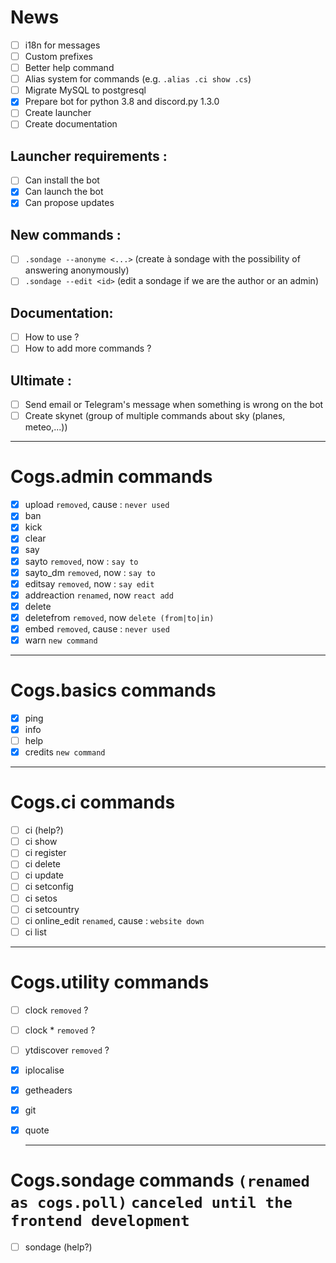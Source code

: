 # News

 - [ ] i18n for messages
 - [ ] Custom prefixes
 - [ ] Better help command
 - [ ] Alias system for commands (e.g. `.alias .ci show .cs`)
 - [ ] Migrate MySQL to postgresql
 - [x] Prepare bot for python 3.8 and discord.py 1.3.0
 - [ ] Create launcher
 - [ ] Create documentation

## Launcher requirements :

 - [ ] Can install the bot
 - [x] Can launch the bot
 - [x] Can propose updates 
 
## New commands :

 - [ ] `.sondage --anonyme <...>` (create à sondage with the possibility of answering anonymously)
 - [ ] `.sondage --edit <id>` (edit a sondage if we are the author or an admin)
 
## Documentation:
 - [ ] How to use ?
 - [ ] How to add more commands ?
 
## Ultimate :

 - [ ] Send email or Telegram's message when something is wrong on the bot
 - [ ] Create skynet (group of multiple commands about sky (planes, meteo,...))

 ---
 
 # Cogs.admin commands
 
 - [x] upload `removed`, cause : `never used`
 - [x] ban
 - [x] kick
 - [x] clear
 - [x] say
 - [x] sayto `removed`, now : `say to`
 - [x] sayto_dm `removed`, now : `say to`
 - [x] editsay `removed`, now : `say edit`
 - [x] addreaction `renamed`, now `react add`
 - [x] delete
 - [x] deletefrom `removed`, now `delete (from|to|in)`
 - [x] embed `removed`, cause : `never used`
 - [x] warn `new command`
 
  ---
 
 # Cogs.basics commands
 - [x] ping
 - [x] info
 - [ ] help
 - [x] credits `new command`
 
 ---
 
 # Cogs.ci commands
 - [ ] ci (help?)
 - [ ] ci show
 - [ ] ci register
 - [ ] ci delete
 - [ ] ci update
 - [ ] ci setconfig
 - [ ] ci setos
 - [ ] ci setcountry
 - [ ] ci online_edit `renamed`, cause : `website down`
 - [ ] ci list
 
  ---
 
 # Cogs.utility commands
 - [ ] clock `removed` ?
 - [ ] clock * `removed` ?
 - [ ] ytdiscover `removed` ?
 - [x] iplocalise
 - [x] getheaders
 - [x] git
 - [x] quote
 
   ---
 
 # Cogs.sondage commands `(renamed as cogs.poll)` `canceled until the frontend development`
 - [ ] sondage (help?)
